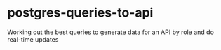# postgres-queries-to-api
Working out the best queries to generate data for an API by role and do real-time updates
